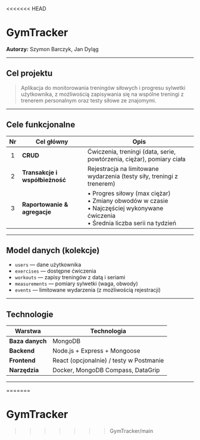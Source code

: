 <<<<<<< HEAD
# GymTracker

**Autorzy:** Szymon Barczyk, Jan Dyląg

---

## Cel projektu

> Aplikacja do monitorowania treningów siłowych i progresu sylwetki użytkownika, z możliwością zapisywania się na wspólne treningi z trenerem personalnym oraz testy siłowe ze znajomymi.

---

## Cele funkcjonalne

| Nr | Cel główny                         | Opis                                                                          |
|:--:|------------------------------------|--------------------------------------------------------------------------------|
| 1  | **CRUD**                           | Ćwiczenia, treningi (data, serie, powtórzenia, ciężar), pomiary ciała          |
| 2  | **Transakcje i współbieżność**     | Rejestracja na limitowane wydarzenia (testy siły, treningi z trenerem)         |
| 3  | **Raportowanie & agregacje**       | • Progres siłowy (max ciężar)<br>• Zmiany obwodów w czasie<br>• Najczęściej wykonywane ćwiczenia<br>• Średnia liczba serii na tydzień |

---

## Model danych (kolekcje)

- `users` — dane użytkownika  
- `exercises` — dostępne ćwiczenia  
- `workouts` — zapisy treningów z datą i seriami  
- `measurements` — pomiary sylwetki (waga, obwody)  
- `events` — limitowane wydarzenia (z możliwością rejestracji)

---

## Technologie

| Warstwa        | Technologia                              |
|----------------|------------------------------------------|
| **Baza danych**| MongoDB                                  |
| **Backend**    | Node.js + Express + Mongoose             |
| **Frontend**   | React (opcjonalnie) / testy w Postmanie  |
| **Narzędzia**  | Docker, MongoDB Compass, DataGrip        |

---
=======
# GymTracker
>>>>>>> GymTracker/main
